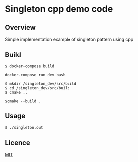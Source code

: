 # Singleton cpp demo code

## Overview
Simple implementation example of singleton pattern using cpp

## Build
```
$ docker-compose build
```
```
docker-compose run dev bash
```
```
$ mkdir /singleton_dev/src/build
$ cd /singleton_dev/src/build
$ cmake ..
```
```
$cmake --build .
```

## Usage
```
$ ./singleton.out
```

## Licence
[MIT](https://github.com/IwachanOrigin/singleton_cpp/blob/master/LICENSE)
